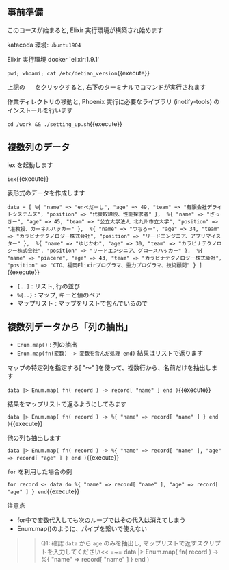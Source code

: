 ## 事前準備

このコースが始まると, Elixir 実行環境が構築され始めます

katacoda 環境: `ubuntu1904`

Elixir 実行環境 docker `elixir:1.9.1'

`pwd; whoami; cat /etc/debian_version`{{execute}}

上記の <img src='https://i.gyazo.com/b1360ae66c0324fa407acb121d67ad48.png' width=15px> をクリックすると, 右下のターミナルでコマンドが実行されます

作業ディレクトリの移動と, Phoenix 実行に必要なライブラリ (inotify-tools) のインストールを行います

`cd /work && ./setting_up.sh`{{execute}}

## 複数列のデータ

iex を起動します

`iex`{{execute}}

表形式のデータを作成します

`data = [
  %{ "name" => "enぺだーし", "age" => 49, "team" => "有限会社デライトシステムズ", "position" => "代表取締役、性能探求者" }, 
  %{ "name" => "ざっきー", "age" => 45, "team" => "公立大学法人 北九州市立大学", "position" => "准教授、カーネルハッカー" }, 
  %{ "name" => "つちろー", "age" => 34, "team" => "カラビナテクノロジー株式会社", "position" => "リードエンジニア、アプリマイスター" }, 
  %{ "name" => "ゆじかわ", "age" => 30, "team" => "カラビナテクノロジー株式会社", "position" => "リードエンジニア、グロースハッカー" }, 
  %{ "name" => "piacere", "age" => 43, "team" => "カラビナテクノロジー株式会社", "position" => "CTO、福岡Elixirプログラマ、重力プログラマ、技術顧問" }
]`{{execute}}

- `[..]` : リスト, 行の並び
- `%{..}` : マップ, キーと値のペア
- マップリスト : マップをリストで包んでいるので

## 複数列データから「列の抽出」

- `Enum.map()` : 列の抽出
- `Enum.map(fn(変数) -> 変数を含んだ処理 end)` 結果はリストで返ります

マップの特定列を指定する[ "～" ]を使って、複数行から、名前だけを抽出します

`data |> Enum.map( fn( record ) -> record[ "name" ] end )`{{execute}}

結果をマップリストで返るようにしてみます

`data |> Enum.map( fn( record ) -> %{ "name" => record[ "name" ] } end )`{{execute}}

他の列も抽出します

`data |> Enum.map( fn( record ) -> %{ "name" => record[ "name" ], "age" => record[ "age" ] } end )`{{execute}}

`for` を利用した場合の例

`for record <- data do
   %{ "name" => record[ "name" ], "age" => record[ "age" ] }
end`{{execute}}

注意点

- for中で変数代入しても次のループではその代入は消えてしまう
- Enum.map()のように、パイプを繋いで使えない


>>Q1: 確認 `data` から `age` のみを抽出し, マップリストで返すスクリプトを入力してください<<
=~= data |> Enum.map( fn( record ) -> %{ "name" => record[ "name" ] } end )

